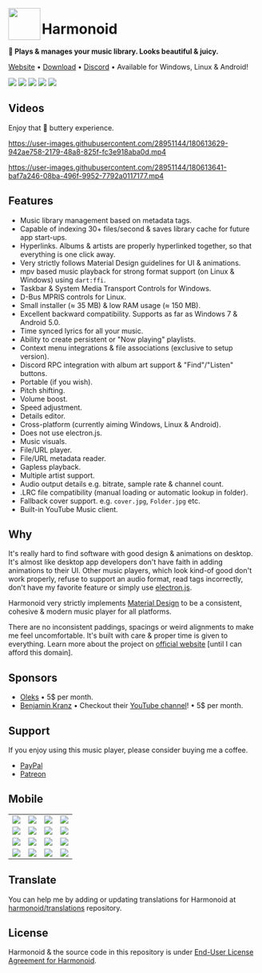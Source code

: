 <img
  align="left"
  src="https://user-images.githubusercontent.com/28951144/190144379-364185ea-3e3e-4f41-87fd-9581acfc7f7f.png"
  width="64"
  height="64" >
</img>

<h1 align="left">Harmonoid</h1>

**🎵 Plays & manages your music library. Looks beautiful & juicy.**

[Website](https://harmonoid.com) • [Download](https://harmonoid.com/downloads) • [Discord](https://discord.gg/2Rc3edFWd8) • Available for Windows, Linux & Android! 

![](https://github.com/harmonoid/harmonoid/blob/assets/harmonoid_W8Oi1qPZ0O_2.webp?raw=true)
![](https://github.com/harmonoid/harmonoid/blob/assets/harmonoid_MOnywQpgPB_2.webp?raw=true)
![](https://github.com/harmonoid/harmonoid/blob/assets/harmonoid_BRfMT0wIX6_2.webp?raw=true)
![](https://github.com/harmonoid/harmonoid/blob/assets/harmonoid_zZZ1d0yO5G_2.webp?raw=true)
![](https://github.com/harmonoid/harmonoid/blob/assets/harmonoid_yFdqibq6DF_2.webp?raw=true)

## Videos

Enjoy that 🧈 buttery experience.

https://user-images.githubusercontent.com/28951144/180613629-942ae758-2179-48a8-825f-fc3e918aba0d.mp4

https://user-images.githubusercontent.com/28951144/180613641-baf7a246-08ba-496f-9952-7792a0117177.mp4

## Features

- Music library management based on metadata tags.
- Capable of indexing 30+ files/second & saves library cache for future app start-ups.
- Hyperlinks. Albums & artists are properly hyperlinked together, so that everything is one click away.
- Very strictly follows Material Design guidelines for UI & animations.
- mpv based music playback for strong format support (on Linux & Windows) using `dart:ffi`.
- Taskbar & System Media Transport Controls for Windows.
- D-Bus MPRIS controls for Linux.
- Small installer (≈ 35 MB) & low RAM usage (≈ 150 MB).
- Excellent backward compatibility. Supports as far as Windows 7 & Android 5.0.
- Time synced lyrics for all your music.
- Ability to create persistent or "Now playing" playlists.
- Context menu integrations & file associations (exclusive to setup version).
- Discord RPC integration with album art support & "Find"/"Listen" buttons.
- Portable (if you wish).
- Pitch shifting.
- Volume boost.
- Speed adjustment.
- Details editor.
- Cross-platform (currently aiming Windows, Linux & Android).
- Does not use electron.js.
- Music visuals.
- File/URL player.
- File/URL metadata reader.
- Gapless playback.
- Multiple artist support.
- Audio output details e.g. bitrate, sample rate & channel count.
- .LRC file compatibility (manual loading or automatic lookup in folder).
- Fallback cover support. e.g. `cover.jpg`, `Folder.jpg` etc.
- Built-in YouTube Music client.

## Why

It's really hard to find software with good design & animations on desktop. It's almost like desktop app developers don't have faith in adding animations to their UI. Other music players, which look kind-of good don't work properly, refuse to support an audio format, read tags incorrectly, don't have my favorite feature or simply use [electron.js](https://electronjs.org).

Harmonoid very strictly implements [Material Design](https://user-images.githubusercontent.com/28951144/187515841-265b2f6e-4ee3-4db5-b06d-0f7f5d684da9.webm) to be a consistent, cohesive & modern music player for all platforms.

There are no inconsistent paddings, spacings or weird alignments to make me feel uncomfortable. It's built with care & proper time is given to everything. Learn more about the project on [official website](https://harmonoid.com/) [until I can afford this domain].

## Sponsors

- [Oleks](https://www.patreon.com/user/creators?u=28979760) • 5$ per month.
- [Benjamin Kranz](https://twitter.com/RisuDesign) • Checkout their [YouTube channel](https://www.youtube.com/c/RapidzDE)! • 5$ per month.

## Support

If you enjoy using this music player, please consider buying me a coffee.

- [PayPal](https://paypal.me/alexmercerind)
- [Patreon](https://patreon.com/harmonoid)

## Mobile

<table>
  <tr>
    <td>
      <img src='https://user-images.githubusercontent.com/28951144/187300080-53e60e3d-d322-4b41-b0a4-0519da2e42a2.jpg'>
    </td>
    <td>
      <img src='https://user-images.githubusercontent.com/28951144/187300089-75e4a44a-bf21-48d4-82cf-054bc3749410.jpg'>
    </td>
    <td>
      <img src='https://user-images.githubusercontent.com/28951144/187300087-5962c3b1-cf52-41a3-a839-8616f1261bfe.jpg'>
    </td>
    <td>
      <img src='https://user-images.githubusercontent.com/28951144/187300091-803f86ec-88e6-422a-8de4-f90dd01c2d10.jpg'>
    </td>
  </tr>
  <tr>
    <td>
      <img src='https://user-images.githubusercontent.com/28951144/187300105-45b0ccf6-29b7-4019-bc03-508567bb9fe1.jpg'>
    </td>
    <td>
      <img src='https://user-images.githubusercontent.com/28951144/187300793-3fe34d30-a297-4aa7-819a-4f3d704621d3.jpg'>
    </td>
    <td>
      <img src='https://user-images.githubusercontent.com/28951144/187300888-22331e0f-4f1c-483e-b269-a111fbbe5b38.jpg'>
    </td>
    <td>
      <img src='https://user-images.githubusercontent.com/28951144/187300897-2c594a64-da1a-43f2-83f2-b315537d011b.jpg'>
    </td>
  </tr>
  <tr>
    <td>
      <img src='https://user-images.githubusercontent.com/28951144/187300767-6f0497b9-5186-4aff-988f-ecfeff0e6b58.jpg'>
    </td>
    <td>
      <img src='https://user-images.githubusercontent.com/28951144/187300096-769c4d35-1ff9-4083-9f88-e5c7cbb90e41.jpg'>
    </td>
    <td>
      <img src='https://user-images.githubusercontent.com/28951144/187300790-67efc600-c256-4188-8ca8-7998971fe4e1.jpg'>
    </td>
    <td>
      <img src='https://user-images.githubusercontent.com/28951144/187300112-0434c47b-1531-475d-8f82-8e4ea4b56072.jpg'>
    </td>
  </tr>
  <tr>
    <td>
      <img src='https://user-images.githubusercontent.com/28951144/187300791-b8c4bb09-c374-496a-bbc9-0e328f2022db.jpg'>
    </td>
    <td>
      <img src='https://user-images.githubusercontent.com/28951144/187300783-e323acbc-09ba-4406-ac75-4a8a09d1e2e2.jpg'>
    </td>
    <td>
      <img src='https://user-images.githubusercontent.com/28951144/187300759-6269d9b7-103c-4de3-bfcb-611304bfa5c7.jpg'>
    </td>
    <td>
      <img src='https://user-images.githubusercontent.com/28951144/187300120-cd184785-b925-46cb-bf19-ef6e3ae6de75.jpg'>
    </td>
  </tr>
</table>

## Translate

You can help me by adding or updating translations for Harmonoid at [harmonoid/translations](https://github.com/harmonoid/translations) repository.

## License

Harmonoid & the source code in this repository is under [End-User License Agreement for Harmonoid](https://github.com/harmonoid/harmonoid/blob/master/EULA.txt?raw=true).
